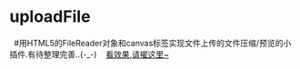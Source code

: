 # uploadFile
   #用HTML5的FileReader对象和canvas标签实现文件上传的文件压缩/预览的小插件.有待整理完善..(-_-)
  
  <a href="http://htmlpreview.github.io/?https://github.com/zhangjt/uploadfile/blob/master/index.html">看效果,请擢这里~</a>
